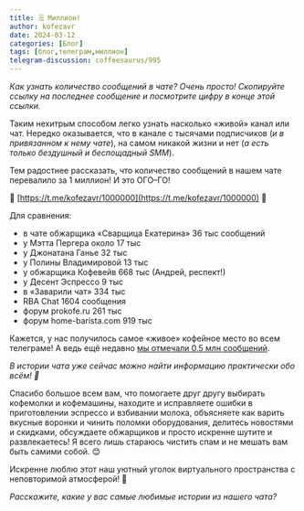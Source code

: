 ```yaml
---
title: 🗒 Миллион!
author: kofezavr
date: 2024-03-12
categories: [Блог]
tags: [блог,телеграм,миллион]
telegram-discussion: coffeesaurus/995
--- 
```

*Как узнать количество сообщений в чате? Очень просто! Скопируйте ссылку на последнее сообщение и посмотрите цифру в конце этой ссылки.*

Таким нехитрым способом легко узнать насколько «живой» канал или чат. Нередко оказывается, что в канале с тысячами подписчиков (*и в привязанном к нему чате*), на самом никакой жизни и нет (*а есть только бездушный и беспощадный SMM*).

Тем радостнее рассказать, что количество сообщений в нашем чате перевалило за 1 миллион! И это ОГО–ГО!

🍋 [https://t.me/kofezavr/1000000](https://t.me/kofezavr/1000000) 🍋

Для сравнения:
- в чате обжарщика «Сварщица Екатерина» 36 тыс сообщений
- у Мэтта Пергера около 17 тыс
- у Джонатана Ганье 32 тыс
- у Полины Владимировой 13 тыс
- у обжарщика Кофевейв 668 тыс (Андрей, респект!)
- у Десент Эспрессо 9 тыс
- в «Заварили чат» 334 тыс
- RBA Chat 1604 сообщения
- форум prokofe.ru 261 тыс
- форум home-barista.com 919 тыс

Кажется, у нас получилось самое «живое» кофейное место во всем телеграме! А ведь ещё недавно [мы отмечали 0.5 млн сообщений](https://t.me/coffeesaurus/318).

*В истории чата уже сейчас можно найти информацию практически обо всём! 🧐*

Спасибо большое всем вам, что помогаете друг другу выбирать кофемолки и кофемашины, находите и исправляете ошибки в приготовлении эспрессо и взбивании молока, объясняете как варить вкусные воронки и чинить поломки оборудования, делитесь новостями и скидками, обсуждаете обжарщиков и просто искренне шутите и развлекаетесь! Я всего лишь стараюсь чистить спам и не мешать вам быть самими собой. 😊

Искренне люблю этот наш уютный уголок виртуального пространства с неповторимой атмосферой! 🥰

*Расскажите, какие у вас самые любимые истории из нашего чата?*